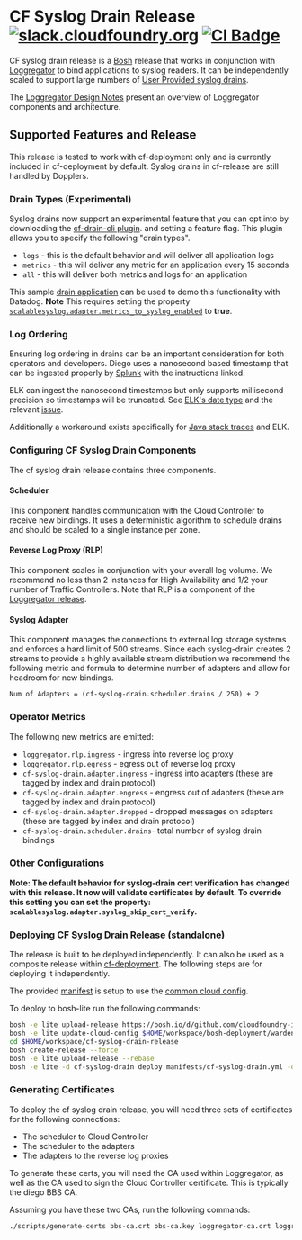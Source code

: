 # CF Syslog Drain Release [![slack.cloudfoundry.org][slack-badge]][loggregator-slack] [![CI Badge][ci-badge]][ci-pipeline]

CF syslog drain release is a [Bosh][bosh] release that works in conjunction with
[Loggregator][loggregator] to bind applications to syslog readers. It can be
independently scaled to support large numbers of [User Provided syslog
drains][syslog-drain-docs].

The [Loggregator Design Notes][loggregator-design-notes] present an overview
of Loggregator components and architecture.

## Supported Features and Release
This release is tested to work with cf-deployment only and is currently included
in cf-deployment by default. Syslog drains in cf-release are still handled by
Dopplers.

### Drain Types (Experimental)
Syslog drains now support an experimental feature that you can opt into by downloading
the [cf-drain-cli plugin](https://github.com/cloudfoundry-incubator/cf-drain-cli). and 
setting a feature flag. This plugin allows you to specify the following "drain types".

 * `logs` - this is the default behavior and will deliver all application logs
 * `metrics` - this will deliver any metric for an application every 15 seconds
 * `all` - this will deliver both metrics and logs for an application

This sample [drain application](https://github.com/cloudfoundry-incubator/loggregator-tools#syslog-to-datadog) can be used to demo this functionality with Datadog. **Note** This requires setting the property
[`scalablesyslog.adapter.metrics_to_syslog_enabled`](https://github.com/cloudfoundry/cf-syslog-drain-release/blob/develop/jobs/adapter/spec#L61) to **true**. 

### Log Ordering
Ensuring log ordering in drains can be an important consideration for both operators 
and developers. Diego uses a nanosecond based timestamp that can be ingested properly 
by [Splunk](https://answers.splunk.com/answers/1946/time-format-and-subseconds.html) with the instructions linked. 

ELK can ingest the nanosecond timestamps but only supports millisecond precision so timestamps will be truncated. See [ELK's date type](https://www.elastic.co/guide/en/elasticsearch/reference/current/date.html) and the relevant [issue](https://github.com/elastic/elasticsearch/issues/10005).

Additionally a workaround exists specifically for [Java stack traces](https://github.com/cloudfoundry/loggregator-release/blob/develop/docs/java-multi-line-work-around.md) and ELK. 

### Configuring CF Syslog Drain Components

The cf syslog drain release contains three components.

#### Scheduler

This component handles communication with the Cloud Controller to receive new
bindings. It uses a deterministic algorithm to schedule drains and should be
scaled to a single instance per zone. 

#### Reverse Log Proxy (RLP)

This component scales in conjunction with your overall log volume. We
recommend no less than 2 instances for High Availability and 1/2 your number
of Traffic Controllers. Note that RLP is a component of the [Loggregator
release][loggregator].

#### Syslog Adapter

This component manages the connections to external log storage systems and enforces
a hard limit of 500 streams. Since each syslog-drain creates 2 streams to provide
a highly available stream distribution we recommend the following metric and 
formula to determine number of adapters and allow for headroom for new bindings. 

```
Num of Adapters = (cf-syslog-drain.scheduler.drains / 250) + 2
```

### Operator Metrics

The following new metrics are emitted:

- `loggregator.rlp.ingress` - ingress into reverse log proxy
- `loggregator.rlp.egress` - egress out of reverse log proxy
- `cf-syslog-drain.adapter.ingress` - ingress into adapters (these are tagged by index and drain protocol)
- `cf-syslog-drain.adapter.engress` - engress out of adapters (these are tagged by index and drain protocol)
- `cf-syslog-drain.adapter.dropped` - dropped messages on adapters (these are tagged by index and drain protocol)
- `cf-syslog-drain.scheduler.drains`- total number of syslog drain bindings

### Other Configurations

**Note: The default behavior for syslog-drain cert verification has changed
with this release. It now will validate certificates by default. To override
this setting you can set the property:
`scalablesyslog.adapter.syslog_skip_cert_verify`.**

### Deploying CF Syslog Drain Release (standalone)

The release is built to be deployed independently. It can also be used as a
composite release within [cf-deployment][cf-deployment]. The following steps
are for deploying it independently.

The provided [manifest][sample-manifest] is setup to use the [common cloud
config][common-cloud-config].

To deploy to bosh-lite run the following commands:

```bash
bosh -e lite upload-release https://bosh.io/d/github.com/cloudfoundry-incubator/consul-release
bosh -e lite update-cloud-config $HOME/workspace/bosh-deployment/warden/cloud-config.yml
cd $HOME/workspace/cf-syslog-drain-release
bosh create-release --force
bosh -e lite upload-release --rebase
bosh -e lite -d cf-syslog-drain deploy manifests/cf-syslog-drain.yml -o manifests/fake-ops.yml --vars-store=/tmp/bosh-lite-ss.yml
```

### Generating Certificates

To deploy the cf syslog drain release, you will need three sets of certificates for
the following connections:

- The scheduler to Cloud Controller
- The scheduler to the adapters
- The adapters to the reverse log proxies

To generate these certs, you will need the CA used within Loggregator, as well
as the CA used to sign the Cloud Controller certificate. This is typically
the diego BBS CA.

Assuming you have these two CAs, run the following commands:

```bash
./scripts/generate-certs bbs-ca.crt bbs-ca.key loggregator-ca.crt loggregator-ca.key
```

[slack-badge]:              https://slack.cloudfoundry.org/badge.svg
[loggregator-slack]:        https://cloudfoundry.slack.com/archives/loggregator
[bosh]:                     https://bosh.io
[loggregator]:              https://code.cloudfoundry.org/loggregator
[loggregator-design-notes]: https://code.cloudfoundry.org/loggregator/tree/develop/docs/loggregator-design.md
[syslog-drain-docs]:        https://docs.cloudfoundry.org/devguide/services/log-management.html
[cf-deployment]:            https://code.cloudfoundry.org/cf-deployment
[sample-manifest]:          https://code.cloudfoundry.org/cf-syslog-drain-release/blob/master/manifests/cf-syslog-drain.yml
[common-cloud-config]:      https://code.cloudfoundry.org/bosh-deployment/blob/master/warden/cloud-config.yml
[ci-badge]:                 https://loggregator.ci.cf-app.com/api/v1/teams/main/pipelines/products/jobs/cf-syslog-drain-tests/badge
[ci-pipeline]:              https://loggregator.ci.cf-app.com/teams/main/pipelines/products?groups=cf-syslog-drain
